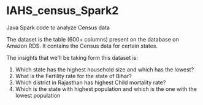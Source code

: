 # IAHS_census_Spark2
Java Spark code to analyze Census data

The dataset is the table (600+ columns) present on the database on Amazon RDS.
It contains the Census data for certain states.

The insights that we'll be taking form this dataset is:

1. Which state has the highest household size and which has the lowest?
2. What is the Fertility rate for the state of Bihar?
3. Which district in Rajasthan has highest Child mortality rate?
4. Which is the state with highest population and which is the one with the lowest population
